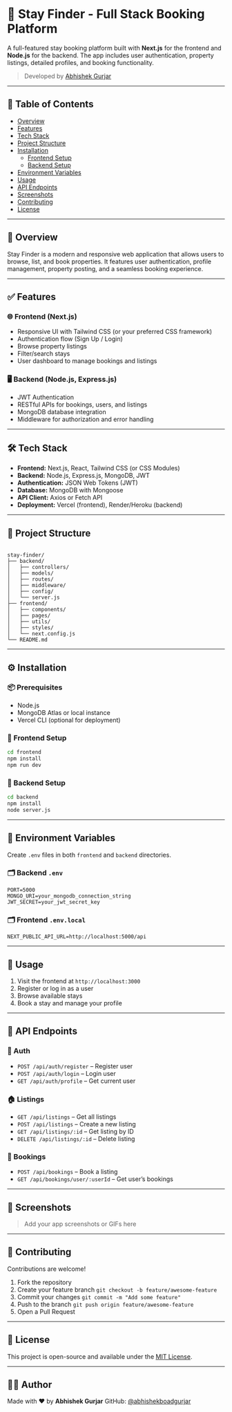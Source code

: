 

# 🏨 Stay Finder - Full Stack Booking Platform

A full-featured stay booking platform built with **Next.js** for the frontend and **Node.js** for the backend. The app includes user authentication, property listings, detailed profiles, and booking functionality.

> Developed by [Abhishek Gurjar](https://github.com/abhishekboadgurjar)

---

## 📌 Table of Contents

- [Overview](#overview)
- [Features](#features)
- [Tech Stack](#tech-stack)
- [Project Structure](#project-structure)
- [Installation](#installation)
  - [Frontend Setup](#frontend-setup)
  - [Backend Setup](#backend-setup)
- [Environment Variables](#environment-variables)
- [Usage](#usage)
- [API Endpoints](#api-endpoints)
- [Screenshots](#screenshots)
- [Contributing](#contributing)
- [License](#license)

---

## 🚀 Overview

Stay Finder is a modern and responsive web application that allows users to browse, list, and book properties. It features user authentication, profile management, property posting, and a seamless booking experience.

---

## ✅ Features

### 🌐 Frontend (Next.js)
- Responsive UI with Tailwind CSS (or your preferred CSS framework)
- Authentication flow (Sign Up / Login)
- Browse property listings
- Filter/search stays
- User dashboard to manage bookings and listings

### 🖥️ Backend (Node.js, Express.js)
- JWT Authentication
- RESTful APIs for bookings, users, and listings
- MongoDB database integration
- Middleware for authorization and error handling

---

## 🛠 Tech Stack

- **Frontend:** Next.js, React, Tailwind CSS (or CSS Modules)
- **Backend:** Node.js, Express.js, MongoDB, JWT
- **Authentication:** JSON Web Tokens (JWT)
- **Database:** MongoDB with Mongoose
- **API Client:** Axios or Fetch API
- **Deployment:** Vercel (frontend), Render/Heroku (backend)

---

## 📁 Project Structure

```

stay-finder/
├── backend/
│   ├── controllers/
│   ├── models/
│   ├── routes/
│   ├── middleware/
│   ├── config/
│   └── server.js
├── frontend/
│   ├── components/
│   ├── pages/
│   ├── utils/
│   ├── styles/
│   └── next.config.js
└── README.md

````

---

## ⚙️ Installation

### 📦 Prerequisites
- Node.js
- MongoDB Atlas or local instance
- Vercel CLI (optional for deployment)

### 🔧 Frontend Setup

```bash
cd frontend
npm install
npm run dev
````

### 🔧 Backend Setup

```bash
cd backend
npm install
node server.js
```

---

## 🔐 Environment Variables

Create `.env` files in both `frontend` and `backend` directories.

### 🗂️ Backend `.env`

```
PORT=5000
MONGO_URI=your_mongodb_connection_string
JWT_SECRET=your_jwt_secret_key
```

### 🗂️ Frontend `.env.local`

```
NEXT_PUBLIC_API_URL=http://localhost:5000/api
```

---

## 🧪 Usage

1. Visit the frontend at `http://localhost:3000`
2. Register or log in as a user
3. Browse available stays
4. Book a stay and manage your profile

---

## 🔌 API Endpoints

### 🧑 Auth

* `POST /api/auth/register` – Register user
* `POST /api/auth/login` – Login user
* `GET /api/auth/profile` – Get current user

### 🏠 Listings

* `GET /api/listings` – Get all listings
* `POST /api/listings` – Create a new listing
* `GET /api/listings/:id` – Get listing by ID
* `DELETE /api/listings/:id` – Delete listing

### 📅 Bookings

* `POST /api/bookings` – Book a listing
* `GET /api/bookings/user/:userId` – Get user’s bookings

---

## 📸 Screenshots

> Add your app screenshots or GIFs here

---

## 🤝 Contributing

Contributions are welcome!

1. Fork the repository
2. Create your feature branch `git checkout -b feature/awesome-feature`
3. Commit your changes `git commit -m "Add some feature"`
4. Push to the branch `git push origin feature/awesome-feature`
5. Open a Pull Request

---

## 📄 License

This project is open-source and available under the [MIT License](LICENSE).

---

## 🙋‍♂️ Author

Made with ❤️ by **Abhishek Gurjar**
GitHub: [@abhishekboadgurjar](https://github.com/abhishekboadgurjar)
